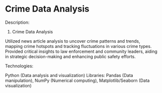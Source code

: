 # Crime Data Analysis
Description:
  1. Crime Data Analysis
  
  Utilized news article analysis to uncover crime patterns and trends, mapping crime hotspots and tracking fluctuations in various crime types. Provided critical insights to law enforcement and community leaders, aiding in strategic decision-making and enhancing public safety efforts.
  
Technologies:

Python (Data analysis and visualization) Libraries: Pandas (Data manipulation), NumPy (Numerical computing), Matplotlib/Seaborn (Data visualization)
